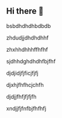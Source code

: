## Hi there 👋
bsbdhdhdhbdbdb

zhdudjjdhdhdhhf

zhxhhdhhhffhfhf

sjdhhdghdhdhfbjfhf

djdjidjfjficjfjfj

djxhjfhfhcjchfh

djdjjfhfjfjfjfh

xndjjfjfnfbjfhfhfj

<!--

**Here are some ideas to get you started:**

🙋‍♀️ A short introduction - what is your organization all about?
🌈 Contribution guidelines - how can the community get involved?
👩‍💻 Useful resources - where can the community find your docs? Is there anything else the community should know?
🍿 Fun facts - what does your team eat for breakfast?
🧙 Remember, you can do mighty things with the power of [Markdown](https://docs.github.com/github/writing-on-github/getting-started-with-writing-and-formatting-on-github/basic-writing-and-formatting-syntax)
-->

